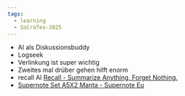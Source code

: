 ```yaml
---
tags:
  - learning
  - SoCraTes-2025
---
```


- AI als Diskussionsbuddy
- Logseek
- Verlinkung ist super wichtig
- Zweites mal drüber gehen hilft enorm
- recall AI [Recall - Summarize Anything, Forget Nothing.](https://www.getrecall.ai/)
- [Supernote Set A5X2 Manta - Supernote Eu](https://supernote.eu/product/supernote-set-a5x2-manta/)
